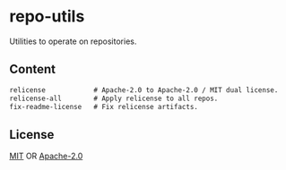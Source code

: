 # repo-utils
Utilities to operate on repositories.

## Content
```txt
relicense            # Apache-2.0 to Apache-2.0 / MIT dual license.
relicense-all        # Apply relicense to all repos.
fix-readme-license   # Fix relicense artifacts.
```

## License
[MIT](./LICENSE-MIT) OR [Apache-2.0](./LICENSE-APACHE)
